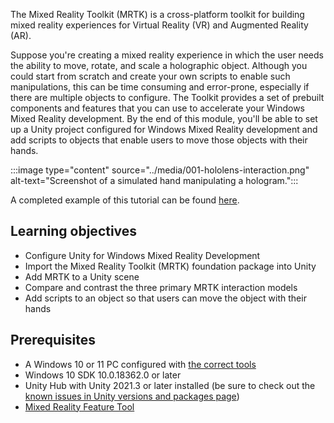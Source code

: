 The Mixed Reality Toolkit (MRTK) is a cross-platform toolkit for building mixed reality experiences for Virtual Reality (VR) and Augmented Reality (AR).

Suppose you're creating a mixed reality experience in which the user needs the ability to move, rotate, and scale a holographic object. Although you could start from scratch and create your own scripts to enable such manipulations, this can be time consuming and error-prone, especially if there are multiple objects to configure. The Toolkit provides a set of prebuilt components and features that you can use to accelerate your Windows Mixed Reality development. By the end of this module, you'll be able to set up a Unity project configured for Windows Mixed Reality development and add scripts to objects that enable users to move those objects with their hands.

   :::image type="content" source="../media/001-hololens-interaction.png" alt-text="Screenshot of a simulated hand manipulating a hologram.":::

A completed example of this tutorial can be found [here](https://github.com/microsoft/MixedRealityLearning/tree/development/MRTK3%20Tutorials).

## Learning objectives

- Configure Unity for Windows Mixed Reality Development
- Import the Mixed Reality Toolkit (MRTK) foundation package into Unity
- Add MRTK to a Unity scene
- Compare and contrast the three primary MRTK interaction models
- Add scripts to an object so that users can move the object with their hands

## Prerequisites

- A Windows 10 or 11 PC configured with [the correct tools](/windows/mixed-reality/install-the-tools)
- Windows 10 SDK 10.0.18362.0 or later
- Unity Hub with Unity 2021.3 or later installed (be sure to check out the [known issues in Unity versions and packages page](/windows/mixed-reality/develop/unity/known-issues))
- [Mixed Reality Feature Tool](https://aka.ms/MRFeatureTool)
